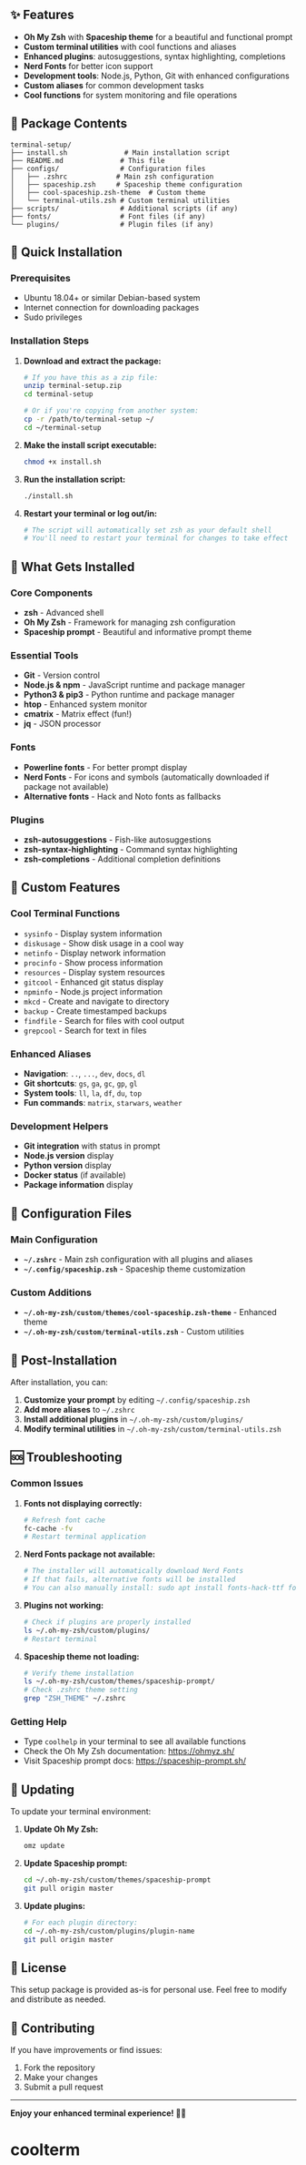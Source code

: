 ## ✨ Features

- **Oh My Zsh** with **Spaceship theme** for a beautiful and functional prompt
- **Custom terminal utilities** with cool functions and aliases
- **Enhanced plugins**: autosuggestions, syntax highlighting, completions
- **Nerd Fonts** for better icon support
- **Development tools**: Node.js, Python, Git with enhanced configurations
- **Custom aliases** for common development tasks
- **Cool functions** for system monitoring and file operations

## 📁 Package Contents

```
terminal-setup/
├── install.sh              # Main installation script
├── README.md              # This file
├── configs/               # Configuration files
│   ├── .zshrc            # Main zsh configuration
│   ├── spaceship.zsh     # Spaceship theme configuration
│   ├── cool-spaceship.zsh-theme  # Custom theme
│   └── terminal-utils.zsh # Custom terminal utilities
├── scripts/               # Additional scripts (if any)
├── fonts/                 # Font files (if any)
└── plugins/               # Plugin files (if any)
```

## 🚀 Quick Installation

### Prerequisites
- Ubuntu 18.04+ or similar Debian-based system
- Internet connection for downloading packages
- Sudo privileges

### Installation Steps

1. **Download and extract the package:**
   ```bash
   # If you have this as a zip file:
   unzip terminal-setup.zip
   cd terminal-setup
   
   # Or if you're copying from another system:
   cp -r /path/to/terminal-setup ~/
   cd ~/terminal-setup
   ```

2. **Make the install script executable:**
   ```bash
   chmod +x install.sh
   ```

3. **Run the installation script:**
   ```bash
   ./install.sh
   ```

4. **Restart your terminal or log out/in:**
   ```bash
   # The script will automatically set zsh as your default shell
   # You'll need to restart your terminal for changes to take effect
   ```

## 🎯 What Gets Installed

### Core Components
- **zsh** - Advanced shell
- **Oh My Zsh** - Framework for managing zsh configuration
- **Spaceship prompt** - Beautiful and informative prompt theme

### Essential Tools
- **Git** - Version control
- **Node.js & npm** - JavaScript runtime and package manager
- **Python3 & pip3** - Python runtime and package manager
- **htop** - Enhanced system monitor
- **cmatrix** - Matrix effect (fun!)
- **jq** - JSON processor

### Fonts
- **Powerline fonts** - For better prompt display
- **Nerd Fonts** - For icons and symbols (automatically downloaded if package not available)
- **Alternative fonts** - Hack and Noto fonts as fallbacks

### Plugins
- **zsh-autosuggestions** - Fish-like autosuggestions
- **zsh-syntax-highlighting** - Command syntax highlighting
- **zsh-completions** - Additional completion definitions

## 🎨 Custom Features

### Cool Terminal Functions
- `sysinfo` - Display system information
- `diskusage` - Show disk usage in a cool way
- `netinfo` - Display network information
- `procinfo` - Show process information
- `resources` - Display system resources
- `gitcool` - Enhanced git status display
- `npminfo` - Node.js project information
- `mkcd` - Create and navigate to directory
- `backup` - Create timestamped backups
- `findfile` - Search for files with cool output
- `grepcool` - Search for text in files

### Enhanced Aliases
- **Navigation**: `..`, `...`, `dev`, `docs`, `dl`
- **Git shortcuts**: `gs`, `ga`, `gc`, `gp`, `gl`
- **System tools**: `ll`, `la`, `df`, `du`, `top`
- **Fun commands**: `matrix`, `starwars`, `weather`

### Development Helpers
- **Git integration** with status in prompt
- **Node.js version** display
- **Python version** display
- **Docker status** (if available)
- **Package information** display

## 🔧 Configuration Files

### Main Configuration
- **`~/.zshrc`** - Main zsh configuration with all plugins and aliases
- **`~/.config/spaceship.zsh`** - Spaceship theme customization

### Custom Additions
- **`~/.oh-my-zsh/custom/themes/cool-spaceship.zsh-theme`** - Enhanced theme
- **`~/.oh-my-zsh/custom/terminal-utils.zsh`** - Custom utilities

## 🎯 Post-Installation

After installation, you can:

1. **Customize your prompt** by editing `~/.config/spaceship.zsh`
2. **Add more aliases** to `~/.zshrc`
3. **Install additional plugins** in `~/.oh-my-zsh/custom/plugins/`
4. **Modify terminal utilities** in `~/.oh-my-zsh/custom/terminal-utils.zsh`

## 🆘 Troubleshooting

### Common Issues

1. **Fonts not displaying correctly:**
   ```bash
   # Refresh font cache
   fc-cache -fv
   # Restart terminal application
   ```
   
2. **Nerd Fonts package not available:**
   ```bash
   # The installer will automatically download Nerd Fonts
   # If that fails, alternative fonts will be installed
   # You can also manually install: sudo apt install fonts-hack-ttf fonts-noto-color-emoji
   ```

2. **Plugins not working:**
   ```bash
   # Check if plugins are properly installed
   ls ~/.oh-my-zsh/custom/plugins/
   # Restart terminal
   ```

3. **Spaceship theme not loading:**
   ```bash
   # Verify theme installation
   ls ~/.oh-my-zsh/custom/themes/spaceship-prompt/
   # Check .zshrc theme setting
   grep "ZSH_THEME" ~/.zshrc
   ```

### Getting Help

- Type `coolhelp` in your terminal to see all available functions
- Check the Oh My Zsh documentation: https://ohmyz.sh/
- Visit Spaceship prompt docs: https://spaceship-prompt.sh/

## 🔄 Updating

To update your terminal environment:

1. **Update Oh My Zsh:**
   ```bash
   omz update
   ```

2. **Update Spaceship prompt:**
   ```bash
   cd ~/.oh-my-zsh/custom/themes/spaceship-prompt
   git pull origin master
   ```

3. **Update plugins:**
   ```bash
   # For each plugin directory:
   cd ~/.oh-my-zsh/custom/plugins/plugin-name
   git pull origin master
   ```

## 📝 License

This setup package is provided as-is for personal use. Feel free to modify and distribute as needed.

## 🤝 Contributing

If you have improvements or find issues:
1. Fork the repository
2. Make your changes
3. Submit a pull request

---

**Enjoy your enhanced terminal experience! 🚀✨**
# coolterm
